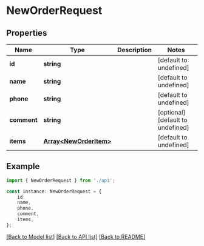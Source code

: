 # NewOrderRequest


## Properties

Name | Type | Description | Notes
------------ | ------------- | ------------- | -------------
**id** | **string** |  | [default to undefined]
**name** | **string** |  | [default to undefined]
**phone** | **string** |  | [default to undefined]
**comment** | **string** |  | [optional] [default to undefined]
**items** | [**Array&lt;NewOrderItem&gt;**](NewOrderItem.md) |  | [default to undefined]

## Example

```typescript
import { NewOrderRequest } from './api';

const instance: NewOrderRequest = {
    id,
    name,
    phone,
    comment,
    items,
};
```

[[Back to Model list]](../README.md#documentation-for-models) [[Back to API list]](../README.md#documentation-for-api-endpoints) [[Back to README]](../README.md)
